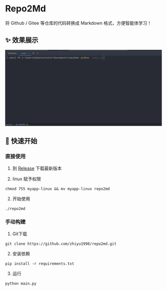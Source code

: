 # Repo2Md

将 Github / Gitee 等仓库的代码转换成 Markdown 格式，方便智能体学习！

## ✨ 效果展示

![效果展示](md-images/recording.gif)

## 🚀 快速开始

### 直接使用

1. 到 [Release](https://github.com/zhiyu1998/repo2md/releases) 下载最新版本

2. linux 赋予权限

```shell
chmod 755 myapp-linux && mv myapp-linux repo2md
```

2. 开始使用

```shell
./repo2md
```

### 手动构建

1. Git下载

```shell
git clone https://github.com/zhiyu1998/repo2md.git
```

2. 安装依赖

```shell
pip install -r requirements.txt
```

3. 运行

```shell
python main.py
```

